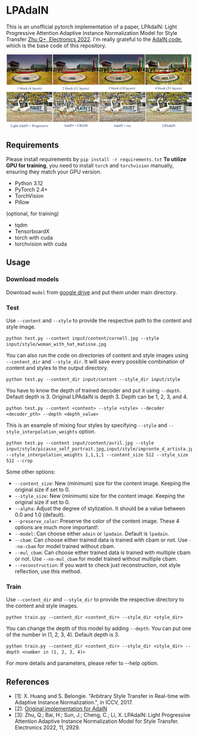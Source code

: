 # LPAdaIN

This is an unofficial pytorch implementation of a paper, LPAdaIN: Light Progressive Attention Adaptive Instance Normalization Model for Style Transfer [Zhu Q+, Electronics 2022](https://www.mdpi.com/2079-9292/11/18/2929).
I'm really grateful to the [AdaIN code](https://github.com/naoto0804/pytorch-AdaIN), which is the base code of this repository.

![Results](results2.png)
![Results](results.png)

## Requirements
Please install requirements by `pip install -r requirements.txt`
**To utilize GPU for training**, you need to install `torch` and `torchvision` manually, ensuring they match your GPU version.

- Python 3.12
- PyTorch 2.4+
- TorchVision
- Pillow

(optional, for training)
- tqdm
- TensorboardX
- torch with cuda
- torchvision with cuda

## Usage

### Download models
Download `model` from [google drive](https://drive.google.com/drive/folders/1chV_jOLh6qbUfOzhnfwQbh44GAkxFl4R?usp=sharing) and put them under main directory.

### Test
Use `--content` and `--style` to provide the respective path to the content and style image.
```
python test.py --content input/content/cornell.jpg --style input/style/woman_with_hat_matisse.jpg
```

You can also run the code on directories of content and style images using `--content_dir` and `--style_dir`. It will save every possible combination of content and styles to the output directory.
```
python test.py --content_dir input/content --style_dir input/style
```

You have to know the depth of trained decoder and put it using `--depth`. Default depth is 3. Original LPAdaIN is depth 3.
Depth can be 1, 2, 3, and 4.
```
python test.py --content <content> --style <style> --decoder <decoder_pth> --depth <depth_value>
```

This is an example of mixing four styles by specifying `--style` and `--style_interpolation_weights` option.
```
python test.py --content input/content/avril.jpg --style input/style/picasso_self_portrait.jpg,input/style/impronte_d_artista.jpg,input/style/trial.jpg,input/style/antimonocromatismo.jpg --style_interpolation_weights 1,1,1,1 --content_size 512 --style_size 512 --crop
```

Some other options:
* `--content_size`: New (minimum) size for the content image. Keeping the original size if set to 0.
* `--style_size`: New (minimum) size for the content image. Keeping the original size if set to 0.
* `--alpha`: Adjust the degree of stylization. It should be a value between 0.0 and 1.0 (default).
* `--preserve_color`: Preserve the color of the content image.
These 4 options are much more important!:
* `--model`: Can choose either `adain` or `lpadain`. Default is `lpadain`.
* `--cbam`: Can choose either trained data is trained with cbam or not. Use `--no-cbam` for model trained without cbam.
* `--mul_cbam`: Can choose either trained data is trained with multiple cbam or not. Use `--no-mul_cbam` for model trained without multiple cbam.
* `--reconstruction`: If you want to check just reconstruction, not style reflection, use this method.


### Train
Use `--content_dir` and `--style_dir` to provide the respective directory to the content and style images.
```
python train.py --content_dir <content_dir> --style_dir <style_dir>
```
You can change the depth of this model by adding `--depth`. You can put one of the number in (1, 2, 3, 4). Default depth is 3.
```
python train.py --content_dir <content_dir> --style_dir <style_dir> --depth <number in (1, 2, 3, 4)>
```

For more details and parameters, please refer to --help option.


## References
- [1]: X. Huang and S. Belongie. "Arbitrary Style Transfer in Real-time with Adaptive Instance Normalization.", in ICCV, 2017.
- [2]: [Original implementation for AdaIN](https://github.com/naoto0804/pytorch-AdaIN)
- [3]:  Zhu, Q.; Bai, H.; Sun, J.; Cheng, C.; Li, X. LPAdaIN: Light Progressive Attention Adaptive Instance Normalization Model for Style Transfer. Electronics 2022, 11, 2929.
